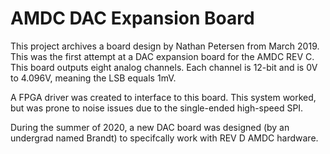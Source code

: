 # AMDC DAC Expansion Board

This project archives a board design by Nathan Petersen from March 2019. This was the first attempt at a DAC expansion board for the AMDC REV C. This board outputs eight analog channels. Each channel is 12-bit and is 0V to 4.096V, meaning the LSB equals 1mV.

A FPGA driver was created to interface to this board. This system worked, but was prone to noise issues due to the single-ended high-speed SPI.

During the summer of 2020, a new DAC board was designed (by an undergrad named Brandt) to specifcally work with REV D AMDC hardware.